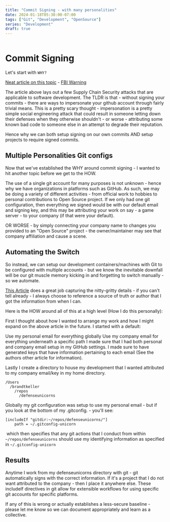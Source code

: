 ```yaml
---
title: "Commit Signing - with many personalities"
date: 2024-01-18T05:30:00-07:00
tags: ["Git", "Development", "OpenSource"]
series: "Development"
draft: true
---
```


![]()

# Commit Signing
Let's start with `WHY?`

[Neat article on this topic](https://withblue.ink/2020/05/17/how-and-why-to-sign-git-commits.html) - [FBI Warning](https://www.zdnet.com/article/fbi-warns-about-ongoing-attacks-against-software-supply-chain-companies/)

The article above lays out a few Supply Chain Security attacks that are applicable to software development. The TLDR is that - without signing your commits - there are ways to impersonate your github account through fairly trivial means. This is a pretty scary thought - impersonation is a pretty simple social engineering attack that could result in someone letting down their defenses when they otherwise shouldn't - or worse - attributing some known bad code to someone else in an attempt to degrade their reputation. 

Hence why we can both setup signing on our own commits AND setup projects to require signed commits. 

## Multiple Personalities Git configs
Now that we've established the WHY around commit signing - I wanted to hit another topic before we get to the HOW.

The use of a single git account for many purposes is not unknown - hence why we have organizations in platforms such as GitHub. As such, we may be doing a variety of different activities - from official work to hobbies to personal contributions to Open Source project. If we only had one git configuration, then everything we signed would be with our default email and signing key, and this may be attributing your work on say - a game server - to your company (if that were your default). 

OR WORSE - by simply connecting your company name to changes you provided to an "Open Source" project - the owner/maintainer may see that company affiliation and cause a scene.

## Automating the Switch
So instead, we can setup our development containers/machines with Git to be configured with multiple accounts - but we know the inevitable downfall will be our git muscle memory kicking in and forgetting to switch manually - so we automate.

[This Article](https://filipe.kiss.ink/multiple-gpg-keys-git/) does a great job capturing the nitty-gritty details - if you can't tell already - I always choose to reference a source of truth or author that I got the information from when I can.

Here is the HOW around all of this at a high level (How I do this personally):

First I thought about how I wanted to arrange my work and how I might expand on the above article in the future. I started with a default:

Use my personal email for everything globally
Use my company email for everything underneath a specific path
I made sure that I had both personal and company email setup in my GitHub settings. I made sure to have generated keys that have information pertaining to each email (See the authors other article for information).

Lastly I create a directory to house my development that I wanted attributed to my company email/key in my home directory.
 

```
/Users
  /brandtkeller
    /repos
      /defenseunicorns
```

Globally my git configuration was setup to use my personal email - but if you look at the bottom of my .gitconfig. - you'll see:

```
[includeIf "gitdir:~/repos/defenseunicorns/"]
	path = ~/.gitconfig-unicorn
```

 which then specifies that any git actions that I conduct from within `~/repos/defenseunicorns` should use my identifying information as specified in `~/.gitconfig-unicorn`
 

## Results

Anytime I work from my defenseunicorns directory with git - git automatically signs with the correct information. If it's a project that I do not want attributed to the company - then I place it anywhere else. These includeIf directives in git allow for extensible workflows for using specific git accounts for specific platforms. 

If any of this is wrong or actually establishes a less-secure baseline - please let me know so we can document appropriately and learn as a collective.
